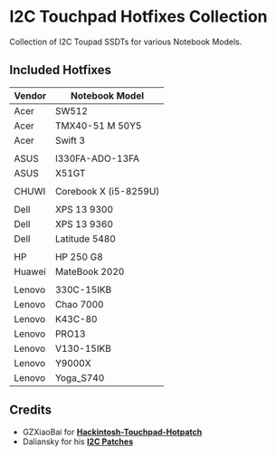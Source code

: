 # I2C Touchpad Hotfixes Collection
Collection of I2C Toupad SSDTs for various Notebook Models.

## Included Hotfixes

Vendor | Notebook Model
-------|------
Acer   | SW512
Acer   | TMX40-51 M 50Y5
Acer   | Swift 3
||
ASUS | I330FA-ADO-13FA
ASUS | X51GT
||
CHUWI| Corebook X (i5-8259U)
||
Dell | XPS 13 9300
Dell | XPS 13 9360
Dell | Latitude 5480
||
HP | HP 250 G8
Huawei | MateBook 2020
||
Lenovo | 330C-15IKB
Lenovo | Chao 7000
Lenovo | K43C-80
Lenovo | PRO13
Lenovo | V130-15IKB
Lenovo | Y9000X
Lenovo | Yoga_S740

## Credits
- GZXiaoBai for [**Hackintosh-Touchpad-Hotpatch**](https://github.com/GZXiaoBai/Hackintosh-Touchpad-Hotpatch)
- Daliansky for his [**I2C Patches**](https://github.com/daliansky/OC-little/tree/master/19-I2C%E4%B8%93%E7%94%A8%E9%83%A8%E4%BB%B6)
